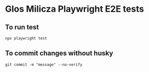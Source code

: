 # Glos Milicza Playwright E2E tests

## To run test
`npx playwright test`

## To commit changes without husky
`git commit -m "message" --no-verify` 